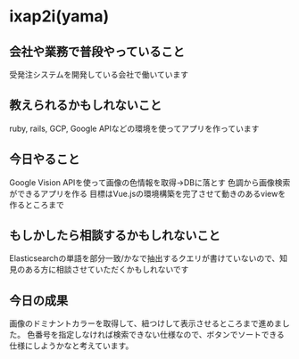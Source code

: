 # ixap2i(yama)

## 会社や業務で普段やっていること
受発注システムを開発している会社で働いています

## 教えられるかもしれないこと
ruby, rails, GCP, Google APIなどの環境を使ってアプリを作っています

## 今日やること
Google Vision APIを使って画像の色情報を取得→DBに落とす
色調から画像検索ができるアプリを作る
目標はVue.jsの環境構築を完了させて動きのあるviewを作るところまで


## もしかしたら相談するかもしれないこと
Elasticsearchの単語を部分一致/かなで抽出するクエリが書けていないので、知見のある方に相談させていただくかもしれないです

## 今日の成果
画像のドミナントカラーを取得して、紐つけして表示させるところまで進めました。
色番号を指定しなければ検索できない仕様なので、ボタンでソートできる仕様にしようかなと考えています。

